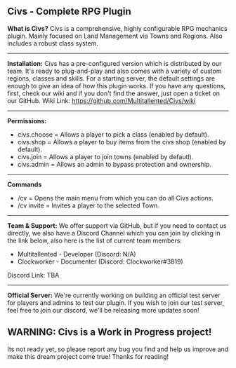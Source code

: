 ## Civs - Complete RPG Plugin

**What is Civs?** Civs is a comprehensive, highly configurable RPG mechanics plugin. Mainly focused on Land Management via Towns and Regions. Also includes a robust class system.

---
**Installation:** Civs has a pre-configured version which is distributed by our team. It's ready to plug-and-play and also comes with a variety of custom regions, classes and skills. For a starting server, the default settings are enough to give an idea of how this plugin works. If you have any questions, first, check our wiki and if you don't find the answer, just open a ticket on our GitHub. Wiki Link: https://github.com/Multitallented/Civs/wiki

---
**Permissions:**
* civs.choose = Allows a player to pick a class (enabled by default).
* civs.shop = Allows a player to buy items from the civs shop (enabled by default).
* civs.join = Allows a player to join towns (enabled by defautl).
* civs.admin = Allows an admin to bypass protection and ownership.
---
**Commands**
* /cv = Opens the main menu from which you can do all Civs actions.
* /cv invite <player> <town> = Invites a player to the selected Town.
---
**Team & Support:** We offer support via GitHub, but if you need to contact us directly, we also have a Discord Channel which you can join by clicking in  the link below, also here is the list of current team members:
 * Multitallented - Developer (Discord: N/A)
 * Clockworker - Documenter (Discord: Clockworker#3819)

Discord Link: TBA

---

**Official Server:** We're currently working on building an official test server for players and admins to test our plugin. If you wish to join our test server, feel free to join our discord, we'll be releasing more updates soon!

## WARNING: Civs is a Work in Progress project! 
Its not ready yet, so please report any bug you find and help us improve and make this dream project come true!
Thanks for reading!
